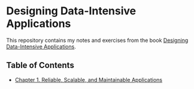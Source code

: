# Designing Data-Intensive Applications

This repository contains my notes and exercises from the
book [Designing Data-Intensive Applications](https://dataintensive.net/).

## Table of Contents

- [Chapter 1. Reliable, Scalable, and Maintainable Applications](reliable-scalable-maintainable-apps/reliable-scalable-maintainable-apps.md)